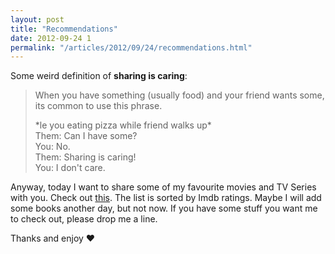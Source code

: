```yaml
---
layout: post
title: "Recommendations"
date: 2012-09-24 1
permalink: "/articles/2012/09/24/recommendations.html"
---
```


Some weird definition of **sharing is caring**:
    
> When you have something (usually food) and your friend wants some, its common to use this phrase.
>
> \*le you eating pizza while friend walks up\*  
> Them: Can I have some?  
> You: No.  
> Them: Sharing is caring!  
> You: I don't care.

Anyway, today I want to share some of my favourite movies and TV Series with you. Check out [this](/recommendations.html).
The list is sorted by Imdb ratings. Maybe I will add some books another day, but not now. If you have some stuff you want 
me to check out, please drop me a line. 

Thanks and enjoy &hearts;
